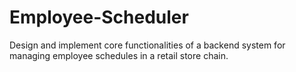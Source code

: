 # Employee-Scheduler
Design and implement core functionalities of a backend system for managing employee schedules in a retail store chain.
